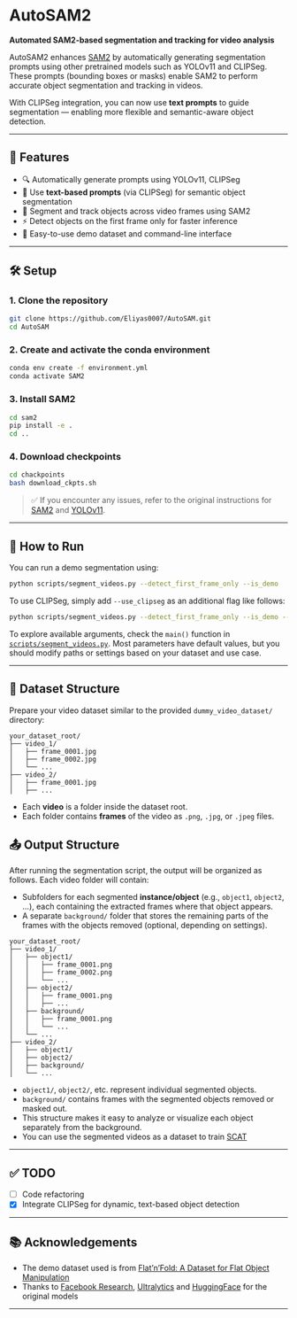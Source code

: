 # AutoSAM2

**Automated SAM2-based segmentation and tracking for video analysis**

AutoSAM2 enhances [SAM2](https://github.com/facebookresearch/sam2) by automatically generating segmentation prompts using other pretrained models such as YOLOv11 and CLIPSeg. These prompts (bounding boxes or masks) enable SAM2 to perform accurate object segmentation and tracking in videos.

With CLIPSeg integration, you can now use **text prompts** to guide segmentation — enabling more flexible and semantic-aware object detection.

---

## 🚀 Features
- 🔍 Automatically generate prompts using YOLOv11, CLIPSeg
- 📝 Use **text-based prompts** (via CLIPSeg) for semantic object segmentation  
- 🎥 Segment and track objects across video frames using SAM2  
- ⚡️ Detect objects on the first frame only for faster inference  
- 📁 Easy-to-use demo dataset and command-line interface  

---

## 🛠️ Setup

### 1. Clone the repository
```bash
git clone https://github.com/Eliyas0007/AutoSAM.git
cd AutoSAM
```

### 2. Create and activate the conda environment
```bash
conda env create -f environment.yml
conda activate SAM2
```

### 3. Install SAM2
```bash
cd sam2
pip install -e .
cd ..
```

### 4. Download checkpoints
```bash
cd chackpoints
bash download_ckpts.sh
```

> ✅ If you encounter any issues, refer to the original instructions for [SAM2](https://github.com/facebookresearch/sam2) and [YOLOv11](https://github.com/ultralytics/ultralytics).

---

## 📼 How to Run

You can run a demo segmentation using:

```bash
python scripts/segment_videos.py --detect_first_frame_only --is_demo
```
To use CLIPSeg, simply add ```--use_clipseg``` as an additional flag like follows:
```bash
python scripts/segment_videos.py --detect_first_frame_only --is_demo --use_seg
```

To explore available arguments, check the `main()` function in [`scripts/segment_videos.py`](scripts/segment_videos.py). Most parameters have default values, but you should modify paths or settings based on your dataset and use case.

---

## 📂 Dataset Structure

Prepare your video dataset similar to the provided `dummy_video_dataset/` directory:

```
your_dataset_root/
├── video_1/
│   ├── frame_0001.jpg
│   ├── frame_0002.jpg
│   └── ...
├── video_2/
│   ├── frame_0001.jpg
│   ├── ...
```

- Each **video** is a folder inside the dataset root.
- Each folder contains **frames** of the video as `.png`, `.jpg`, or `.jpeg` files.

## 📤 Output Structure

After running the segmentation script, the output will be organized as follows. Each video folder will contain:

- Subfolders for each segmented **instance/object** (e.g., `object1`, `object2`, ...), each containing the extracted frames where that object appears.
- A separate `background/` folder that stores the remaining parts of the frames with the objects removed (optional, depending on settings).

```
your_dataset_root/
├── video_1/
│   ├── object1/
│   │   ├── frame_0001.png
│   │   ├── frame_0002.png
│   │   └── ...
│   ├── object2/
│   │   ├── frame_0001.png
│   │   ├── ...
│   ├── background/
│   │   ├── frame_0001.png
│   │   └── ...
│   └── ...
├── video_2/
│   ├── object1/
│   ├── object2/
│   ├── background/
│   └── ...
```

- `object1/`, `object2/`, etc. represent individual segmented objects.
- `background/` contains frames with the segmented objects removed or masked out.
- This structure makes it easy to analyze or visualize each object separately from the background.
- You can use the segmented videos as a dataset to train [SCAT](https://github.com/Eliyas0007/SCAT)

---

## ✅ TODO
- [ ] Code refactoring  
- [x] Integrate CLIPSeg for dynamic, text-based object detection 
---

## 📚 Acknowledgements

- The demo dataset used is from [Flat’n’Fold: A Dataset for Flat Object Manipulation](https://arxiv.org/abs/2409.18297)  
- Thanks to [Facebook Research](https://github.com/facebookresearch/sam2), [Ultralytics](https://github.com/ultralytics/ultralytics) and [HuggingFace](https://huggingface.co/docs/transformers/en/model_doc/clipsega) for the original models

---
